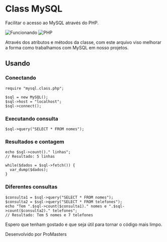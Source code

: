 # Class MySQL
Facilitar o acesso ao MySQL através do PHP.

![Funcionando](https://img.shields.io/badge/Funcionando-OK-green.svg?style=flat-square) ![PHP](https://img.shields.io/badge/PHP-5.4.12-blue.svg?style=flat-square)

Através dos atributos e métodos da classe, com este arquivo viso melhorar a forma como trabalhamos com MySQL em nosso projetos.

## Usando

### Conectando
    require "mysql.class.php";

    $sql = new MySQL();
    $sql->host = "localhost";
    $sql->connect();

### Executando consulta
    $sql->query("SELECT * FROM nomes");

### Resultados e contagem
    echo $sql->count()." linhas";
    // Resultado: 5 linhas
    
    while($dados = $sql->fetch()) {
      var_dump($dados);
    }

### Diferentes consultas
    $consulta1 = $sql->query("SELECT * FROM nomes");
    $consulta2 = $sql->query("SELECT * FROM telefones");
    echo "Tem ".$sql->count($consulta1)." nomes e ".$sql->count($consulta2)." telefones";
    // Resultado: Tem 5 nomes e 7 telefones

Espero que tenham gostado e que seja útil para tornar o código mais limpo.

Desenvolvido por ProMasters
